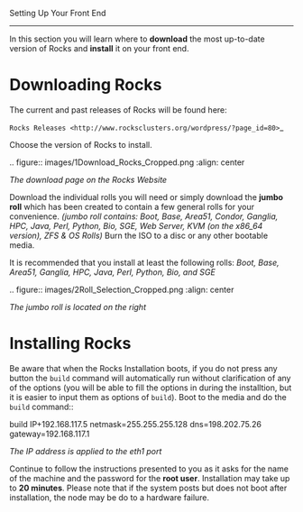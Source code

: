 Setting Up Your Front End
*************************
In this section you will learn where to **download** the most up-to-date version of Rocks and **install** it on your front end.

Downloading Rocks
=================
The current and past releases of Rocks will be found here:

`Rocks Releases <http://www.rocksclusters.org/wordpress/?page_id=80>`_

Choose the version of Rocks to install.

.. figure:: images/1Download_Rocks_Cropped.png
   :align:  center

   *The download page on the Rocks Website*

Download the individual rolls you will need or simply download the **jumbo roll** which has been created to contain a few general rolls for your convenience.  *(jumbo roll contains: Boot, Base, Area51, Condor, Ganglia, HPC, Java, Perl, Python, Bio, SGE, Web Server, KVM (on the x86_64 version), ZFS & OS Rolls)* Burn the ISO to a disc or any other bootable media.

It is recommended that you install at least the following rolls: *Boot, Base, Area51, Ganglia, HPC, Java, Perl, Python, Bio, and SGE*

.. figure:: images/2Roll_Selection_Cropped.png
   :align:  center

   *The jumbo roll is located on the right*

Installing Rocks
================
Be aware that when the Rocks Installation boots, if you do not press any button the ``build`` command will automatically run without clarification of any of the options (you will be able to fill the options in during the installtion, but it is easier to input them as options of ``build``).  Boot to the media and do the ``build`` command::

   build IP+192.168.117.5 netmask=255.255.255.128 dns=198.202.75.26 gateway=192.168.117.1

   *The IP address is applied to the eth1 port*

Continue to follow the instructions presented to you as it asks for the name of the machine and the password for the **root user**.  Installation may take up to **20 minutes**.  Please note that if the system posts but does not boot after installation, the node may be do to a hardware failure.
